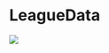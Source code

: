   # LeagueData
<img src="https://styles.redditmedia.com/t5_2ulx7/styles/communityIcon_in6po09c977b1.png" />

